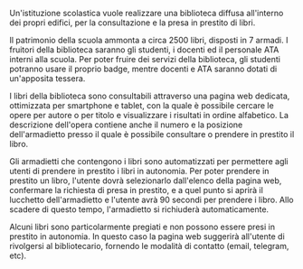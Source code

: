 Un'istituzione scolastica vuole realizzare una biblioteca diffusa all'interno dei propri edifici, per la consultazione e la presa in prestito di libri.

Il patrimonio della scuola ammonta a circa 2500 libri, disposti in 7 armadi. I fruitori della biblioteca saranno gli studenti, i docenti ed il personale ATA interni alla scuola. Per poter fruire dei servizi della biblioteca, gli studenti potranno usare il proprio badge, mentre docenti e ATA saranno dotati di un'apposita tessera.

I libri della biblioteca sono consultabili attraverso una pagina web dedicata, ottimizzata per smartphone e tablet, con la quale è possibile cercare le opere per autore o per titolo e visualizzare i risultati in ordine alfabetico. La descrizione dell'opera contiene anche il numero e la posizione dell'armadietto presso il quale è possibile consultare o prendere in prestito il libro.

Gli armadietti che contengono i libri sono automatizzati per permettere agli utenti di prendere in prestito i libri in autonomia. Per poter prendere in prestito un libro, l'utente dovrà selezionarlo dall'elenco della pagina web, confermare la richiesta di presa in prestito, e a quel punto si aprirà il lucchetto dell'armadietto e l'utente avrà 90 secondi per prendere i libro. Allo scadere di questo tempo, l'armadietto si richiuderà automaticamente.

Alcuni libri sono particolarmente pregiati e non possono essere presi in prestito in autonomia. In questo caso la pagina web suggerirà all'utente di rivolgersi al bibliotecario, fornendo le modalità di contatto (email, telegram, etc).